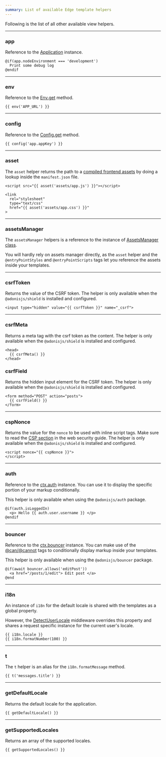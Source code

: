 ```yaml
---
summary: List of available Edge template helpers
---
```


Following is the list of all other available view helpers.

---

### app
Reference to the [Application](../../../guides/fundamentals/application.md) instance.

```edge
@if(app.nodeEnvironment === 'development')
  Print some debug log
@endif
```

---

### env
Reference to the [Env.get](../../../guides/fundamentals/environment-variables.md#access-environment-variables) method.

```edge
{{ env('APP_URL') }}
```

---

### config
Reference to the [Config.get](../../../guides/fundamentals/config.md#using-the-config-provider) method.

```edge
{{ config('app.appKey') }}
```

---

### asset
The `asset` helper returns the path to a [compiled frontend assets](../../../guides/http/assets-manager.md#assets-view-helpers) by doing a lookup inside the `manifest.json` file.

```edge
<script src="{{ asset('assets/app.js') }}"></script>

<link
  rel="stylesheet"
  type="text/css"
  href="{{ asset('assets/app.css') }}"
> 
```

---

### assetsManager
The `assetsManager` helpers is a reference to the instance of [AssetsManager class](https://github.com/adonisjs/core/blob/develop/src/AssetsManager/index.ts#L29). 

You will hardly rely on assets manager directly, as the `asset` helper and the `@entryPointStyles` and `@entryPointScripts` tags let you reference the assets inside your templates.

---

### csrfToken
Returns the value of the CSRF token. The helper is only available when the `@adonisjs/shield` is installed and configured.

```edge
<input type="hidden" value="{{ csrfToken }}" name="_csrf">
```

---

### csrfMeta
Returns a meta tag with the csrf token as the content. The helper is only available when the `@adonisjs/shield` is installed and configured.

```edge
<head>
  {{ csrfMeta() }}
</head>
```

### csrfField
Returns the hidden input element for the CSRF token. The helper is only available when the `@adonisjs/shield` is installed and configured.

```edge
<form method="POST" action="posts">
  {{ csrfField() }}
</form>
```

---

### cspNonce
Returns the value for the `nonce` to be used with inline script tags. Make sure to read the [CSP section](../../../guides/security/web-security.md#csp-nonce) in the web security guide. The helper is only available when the `@adonisjs/shield` is installed and configured.

```edge
<script nonce="{{ cspNonce }}">
</script>
```

---

### auth
Reference to the [ctx.auth](../../../guides/auth/introduction.md#usage) instance. You can use it to display the specific portion of your markup conditionally.

This helper is only available when using the `@adonisjs/auth` package.

```edge
@if(auth.isLoggedIn)
  <p> Hello {{ auth.user.username }} </p>
@endif
```

---

### bouncer
Reference to the [ctx.bouncer](../../../guides/digging-deeper/authorization.md#basic-example) instance. You can make use of the [@can/@cannot](../tags/can.md) tags to conditionally display markup inside your templates.

This helper is only available when using the `@adonisjs/bouncer` package.

```edge
@if(await bouncer.allows('editPost'))
  <a href="/posts/1/edit"> Edit post </a>
@end
```

---

### i18n
An instance of `i18n` for the default locale is shared with the templates as a global property.

However, the [DetectUserLocale](https://github.com/adonisjs/i18n/blob/develop/templates/DetectUserLocale.txt#L47) middleware overrides this property and shares a request specific instance for the current user's locale.

```edge
{{ i18n.locale }}
{{ i18n.formatNumber(100) }}
```

---

### t
The `t` helper is an alias for the `i18n.formatMessage` method.

```edge
{{ t('messages.title') }}
```

---

### getDefaultLocale
Returns the default locale for the application.

```edge
{{ getDefaultLocale() }}
```

---

### getSupportedLocales
Returns an array of the supported locales. 

```edge
{{ getSupportedLocales() }}
```
